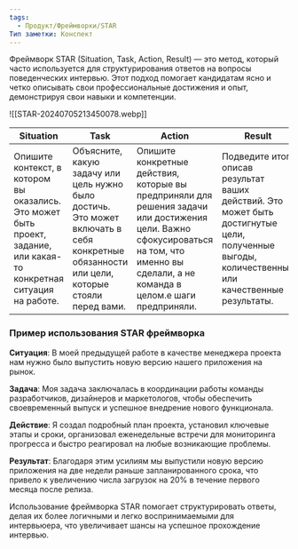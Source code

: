 ```yaml
---
tags:
  - Продукт/Фреймворки/STAR
Тип заметки: Конспект
---
```


Фреймворк STAR (Situation, Task, Action, Result) — это метод, который часто используется для структурирования ответов на вопросы поведенческих интервью. Этот подход помогает кандидатам ясно и четко описывать свои профессиональные достижения и опыт, демонстрируя свои навыки и компетенции.

![[STAR-20240705213450078.webp]]


| Situation                                                                                                             | Task                                                                                                                                       | Action                                                                                                                                                                                    | Result                                                                                                                                           |
| --------------------------------------------------------------------------------------------------------------------- | ------------------------------------------------------------------------------------------------------------------------------------------ | ----------------------------------------------------------------------------------------------------------------------------------------------------------------------------------------- | ------------------------------------------------------------------------------------------------------------------------------------------------ |
| Опишите контекст, в котором вы оказались. Это может быть проект, задание, или какая-то конкретная ситуация на работе. | Объясните, какую задачу или цель нужно было достичь. Это может включать в себя конкретные обязанности или цели, которые стояли перед вами. | Опишите конкретные действия, которые вы предприняли для решения задачи или достижения цели. Важно сфокусироваться на том, что именно вы сделали, а не команда в целом.е шаги предприняли. | Подведите итог, описав результат ваших действий. Это может быть достигнутые цели, полученные выгоды, количественные или качественные результаты. |

### Пример использования STAR фреймворка

**Ситуация**: В моей предыдущей работе в качестве менеджера проекта нам нужно было выпустить новую версию нашего приложения на рынок.

**Задача**: Моя задача заключалась в координации работы команды разработчиков, дизайнеров и маркетологов, чтобы обеспечить своевременный выпуск и успешное внедрение нового функционала.

**Действие**: Я создал подробный план проекта, установил ключевые этапы и сроки, организовал еженедельные встречи для мониторинга прогресса и быстро реагировал на любые возникающие проблемы.

**Результат**: Благодаря этим усилиям мы выпустили новую версию приложения на две недели раньше запланированного срока, что привело к увеличению числа загрузок на 20% в течение первого месяца после релиза.

Использование фреймворка STAR помогает структурировать ответы, делая их более логичными и легко воспринимаемыми для интервьюера, что увеличивает шансы на успешное прохождение интервью.